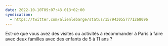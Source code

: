 ```yaml
---
date: 2022-10-10T09:07:43.013+02:00
syndication:
  - https://twitter.com/alienlebarge/status/1579430557771268096
---
```

Est-ce que vous avez des visites ou activités à recommander à Paris à faire avec deux familles avec des enfants de 5 à 11 ans ?
